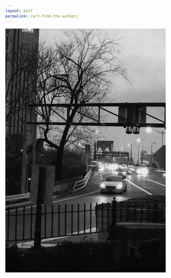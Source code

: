 ```yaml
---
layout: post
permalink: /art-from-the-author/
---
```


<img class="author-art"
     alt="Film" title="Film"
     src="/images/Liz-19Film.jpg" />
